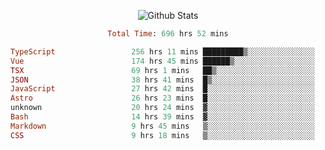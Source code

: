 <!DOCTYPE html>
<body>
<div align="center">
  
  ![Github Stats](https://github-readme-stats.vercel.app/api?username=verycrunchy&show_icons=true&theme=radical)

<!--START_SECTION:waka-->

```ruby
Total Time: 696 hrs 52 mins

TypeScript                 256 hrs 11 mins █████████▒░░░░░░░░░░░░░░░   36.77 %
Vue                        174 hrs 45 mins ██████▒░░░░░░░░░░░░░░░░░░   25.08 %
TSX                        69 hrs 1 mins   ██▒░░░░░░░░░░░░░░░░░░░░░░   09.91 %
JSON                       38 hrs 41 mins  █▒░░░░░░░░░░░░░░░░░░░░░░░   05.55 %
JavaScript                 27 hrs 42 mins  █░░░░░░░░░░░░░░░░░░░░░░░░   03.98 %
Astro                      26 hrs 23 mins  █░░░░░░░░░░░░░░░░░░░░░░░░   03.79 %
unknown                    20 hrs 24 mins  ▓░░░░░░░░░░░░░░░░░░░░░░░░   02.93 %
Bash                       14 hrs 39 mins  ▓░░░░░░░░░░░░░░░░░░░░░░░░   02.10 %
Markdown                   9 hrs 45 mins   ▒░░░░░░░░░░░░░░░░░░░░░░░░   01.40 %
CSS                        9 hrs 18 mins   ▒░░░░░░░░░░░░░░░░░░░░░░░░   01.34 %
```

<!--END_SECTION:waka-->
</div>
</body>
</html>

